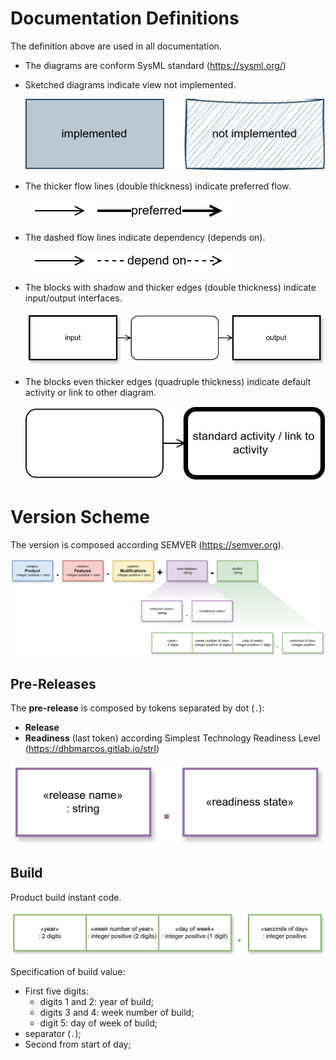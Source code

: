# Documentation Definitions

The definition above are used in all documentation.

- The diagrams are conform SysML standard (https://sysml.org/)
- Sketched diagrams indicate view not implemented.
    
    ![](legend-not-implemented.svg)

- The thicker flow lines (double thickness) indicate preferred flow.

    ![](legend-referred.svg)

- The dashed flow lines indicate dependency (depends on).

    ![](legend-depend-on.svg)

- The blocks with shadow and thicker edges (double thickness) indicate input/output interfaces.

    ![](legend-interfaces.svg)

- The blocks even thicker edges (quadruple thickness) indicate default activity or link to other diagram.

    ![](legend-standard.svg)

# Version Scheme

The version is composed according SEMVER (https://semver.org).

![Version](version.svg)

## Pre-Releases

The **pre-release** is composed by tokens separated by dot (`.`):

- **Release**
- **Readiness** (last token) according Simplest Technology Readiness Level (https://dhbmarcos.gitlab.io/strl)

![Version Pre-Release](version-pre-release.svg)

## Build

Product build instant code.

![Version Build](version-build.svg)

Specification of build value:
- First five digits:
    - digits 1 and 2: year of build;
    - digits 3 and 4: week number of build;
    - digit  5:       day of week of build;
- separator (`.`);
- Second from start of day;
